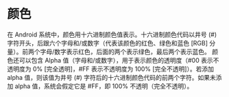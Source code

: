 # 颜色
在 Android 系统中，颜色用十六进制颜色值表示。十六进制颜色代码以井号 (#) 字符开头，后跟六个字母和/或数字（代表该颜色的红色、绿色和蓝色 [RGB] 分量）。前两个字母/数字表示红色，后面的两个表示绿色，最后两个表示蓝色。
颜色还可以包含 Alpha 值（字母和/或数字），用于表示颜色的透明度（#00 表示不透明度为 0% [完全透明]，#FF 表示不透明度为 100% [完全不透明]）。若添加 alpha 值，则该值为井号 (#) 字符后的十六进制颜色代码的前两个字符。如果未添加 alpha 值，系统会假定它是 #FF，即 100% 不透明（完全不透明）。